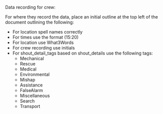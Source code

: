 Data recording for crew:

For where they record the data, place an initial outline at the top left of the document outlining the following:
- For location spell names correctly
- For times use the format (15:20)
- For location use What3Words
- For crew recording use initials
- For shout_detail_tags based on shout_details use the following tags:
  - Mechanical
  - Rescue
  - Medical
  - Environmental
  - Mishap
  - Assistance
  - FalseAlarm
  - Miscellaneous
  - Search
  - Transport
